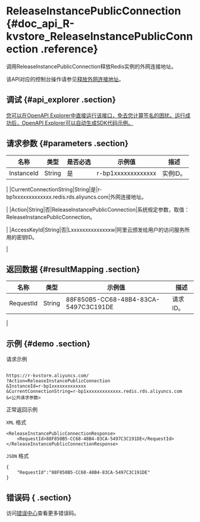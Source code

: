 # ReleaseInstancePublicConnection {#doc_api_R-kvstore_ReleaseInstancePublicConnection .reference}

调用ReleaseInstancePublicConnection释放Redis实例的外网连接地址。

该API对应的控制台操作请参见[释放外网连接地址](~~125424~~)。

## 调试 {#api_explorer .section}

[您可以在OpenAPI Explorer中直接运行该接口，免去您计算签名的困扰。运行成功后，OpenAPI Explorer可以自动生成SDK代码示例。](https://api.aliyun.com/#product=R-kvstore&api=ReleaseInstancePublicConnection&type=RPC&version=2015-01-01)

## 请求参数 {#parameters .section}

|名称|类型|是否必选|示例值|描述|
|--|--|----|---|--|
|InstanceId|String|是|r-bp1xxxxxxxxxxxxx|实例ID。

 |
|CurrentConnectionString|String|是|r-bp1xxxxxxxxxxxxx.redis.rds.aliyuncs.com|外网连接地址。

 |
|Action|String|否|ReleaseInstancePublicConnection|系统规定参数，取值：ReleaseInstancePublicConnection。

 |
|AccessKeyId|String|否|Lxxxxxxxxxxxxxxw|阿里云颁发给用户的访问服务所用的密钥ID。

 |

## 返回数据 {#resultMapping .section}

|名称|类型|示例值|描述|
|--|--|---|--|
|RequestId|String|88F850B5-CC68-48B4-83CA-5497C3C191DE|请求ID。

 |

## 示例 {#demo .section}

请求示例

``` {#request_demo}

https://r-kvstore.aliyuncs.com/
?Action=ReleaseInstancePublicConnection
&InstanceId=r-bp1xxxxxxxxxxxxx
&CurrentConnectionString=r-bp1xxxxxxxxxxxxx.redis.rds.aliyuncs.com
&<公共请求参数>

```

正常返回示例

`XML` 格式

``` {#xml_return_success_demo}
<ReleaseInstancePublicConnectionResponse>
    <RequestId>88F850B5-CC68-48B4-83CA-5497C3C191DE</RequestId>
</ReleaseInstancePublicConnectionResponse>
```

`JSON` 格式

``` {#json_return_success_demo}
{
	"RequestId":"88F850B5-CC68-48B4-83CA-5497C3C191DE"
}
```

## 错误码 { .section}

访问[错误中心](https://error-center.aliyun.com/status/product/R-kvstore)查看更多错误码。


